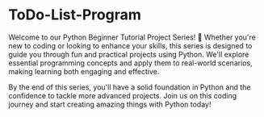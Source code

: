 # ToDo-List-Program

Welcome to our Python Beginner Tutorial Project Series! 🚀 Whether you're new to coding or looking to enhance your skills, this series is designed to guide you through fun and practical projects using Python. We'll explore essential programming concepts and apply them to real-world scenarios, making learning both engaging and effective.

By the end of this series, you'll have a solid foundation in Python and the confidence to tackle more advanced projects. Join us on this coding journey and start creating amazing things with Python today!
